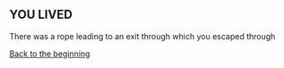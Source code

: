 ## YOU LIVED 

There was a rope leading to an exit through which you escaped through    

[Back to the beginning](Start.md)